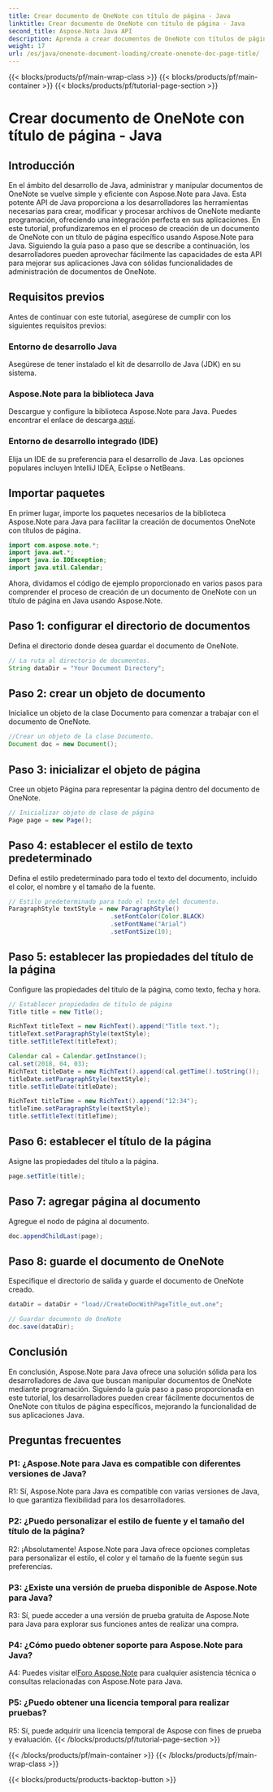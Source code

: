 ```yaml
---
title: Crear documento de OneNote con título de página - Java
linktitle: Crear documento de OneNote con título de página - Java
second_title: Aspose.Nota Java API
description: Aprenda a crear documentos de OneNote con títulos de página en Java usando Aspose.Note para Java. Tutorial completo con ejemplos de código.
weight: 17
url: /es/java/onenote-document-loading/create-onenote-doc-page-title/
---
```


{{< blocks/products/pf/main-wrap-class >}}
{{< blocks/products/pf/main-container >}}
{{< blocks/products/pf/tutorial-page-section >}}

# Crear documento de OneNote con título de página - Java

## Introducción

En el ámbito del desarrollo de Java, administrar y manipular documentos de OneNote se vuelve simple y eficiente con Aspose.Note para Java. Esta potente API de Java proporciona a los desarrolladores las herramientas necesarias para crear, modificar y procesar archivos de OneNote mediante programación, ofreciendo una integración perfecta en sus aplicaciones. En este tutorial, profundizaremos en el proceso de creación de un documento de OneNote con un título de página específico usando Aspose.Note para Java. Siguiendo la guía paso a paso que se describe a continuación, los desarrolladores pueden aprovechar fácilmente las capacidades de esta API para mejorar sus aplicaciones Java con sólidas funcionalidades de administración de documentos de OneNote.

## Requisitos previos

Antes de continuar con este tutorial, asegúrese de cumplir con los siguientes requisitos previos:

### Entorno de desarrollo Java

Asegúrese de tener instalado el kit de desarrollo de Java (JDK) en su sistema.

### Aspose.Note para la biblioteca Java

 Descargue y configure la biblioteca Aspose.Note para Java. Puedes encontrar el enlace de descarga.[aquí](https://releases.aspose.com/note/java/).

### Entorno de desarrollo integrado (IDE)

Elija un IDE de su preferencia para el desarrollo de Java. Las opciones populares incluyen IntelliJ IDEA, Eclipse o NetBeans.

## Importar paquetes

En primer lugar, importe los paquetes necesarios de la biblioteca Aspose.Note para Java para facilitar la creación de documentos OneNote con títulos de página.

```java
import com.aspose.note.*;
import java.awt.*;
import java.io.IOException;
import java.util.Calendar;
```

Ahora, dividamos el código de ejemplo proporcionado en varios pasos para comprender el proceso de creación de un documento de OneNote con un título de página en Java usando Aspose.Note.

## Paso 1: configurar el directorio de documentos

Defina el directorio donde desea guardar el documento de OneNote.

```java
// La ruta al directorio de documentos.
String dataDir = "Your Document Directory";
```

## Paso 2: crear un objeto de documento

Inicialice un objeto de la clase Documento para comenzar a trabajar con el documento de OneNote.

```java
//Crear un objeto de la clase Documento.
Document doc = new Document();
```

## Paso 3: inicializar el objeto de página

Cree un objeto Página para representar la página dentro del documento de OneNote.

```java
// Inicializar objeto de clase de página
Page page = new Page();
```

## Paso 4: establecer el estilo de texto predeterminado

Defina el estilo predeterminado para todo el texto del documento, incluido el color, el nombre y el tamaño de la fuente.

```java
// Estilo predeterminado para todo el texto del documento.
ParagraphStyle textStyle = new ParagraphStyle()
                            .setFontColor(Color.BLACK)
                            .setFontName("Arial")
                            .setFontSize(10);
```

## Paso 5: establecer las propiedades del título de la página

Configure las propiedades del título de la página, como texto, fecha y hora.

```java
// Establecer propiedades de título de página
Title title = new Title();

RichText titleText = new RichText().append("Title text.");
titleText.setParagraphStyle(textStyle);
title.setTitleText(titleText);

Calendar cal = Calendar.getInstance();
cal.set(2018, 04, 03);
RichText titleDate = new RichText().append(cal.getTime().toString());
titleDate.setParagraphStyle(textStyle);
title.setTitleDate(titleDate);

RichText titleTime = new RichText().append("12:34");
titleTime.setParagraphStyle(textStyle);
title.setTitleText(titleTime);
```

## Paso 6: establecer el título de la página

Asigne las propiedades del título a la página.

```java
page.setTitle(title);
```

## Paso 7: agregar página al documento

Agregue el nodo de página al documento.

```java
doc.appendChildLast(page);
```

## Paso 8: guarde el documento de OneNote

Especifique el directorio de salida y guarde el documento de OneNote creado.

```java
dataDir = dataDir + "load//CreateDocWithPageTitle_out.one";

// Guardar documento de OneNote
doc.save(dataDir);
```

## Conclusión

En conclusión, Aspose.Note para Java ofrece una solución sólida para los desarrolladores de Java que buscan manipular documentos de OneNote mediante programación. Siguiendo la guía paso a paso proporcionada en este tutorial, los desarrolladores pueden crear fácilmente documentos de OneNote con títulos de página específicos, mejorando la funcionalidad de sus aplicaciones Java.

## Preguntas frecuentes

### P1: ¿Aspose.Note para Java es compatible con diferentes versiones de Java?

R1: Sí, Aspose.Note para Java es compatible con varias versiones de Java, lo que garantiza flexibilidad para los desarrolladores.

### P2: ¿Puedo personalizar el estilo de fuente y el tamaño del título de la página?

R2: ¡Absolutamente! Aspose.Note para Java ofrece opciones completas para personalizar el estilo, el color y el tamaño de la fuente según sus preferencias.

### P3: ¿Existe una versión de prueba disponible de Aspose.Note para Java?

R3: Sí, puede acceder a una versión de prueba gratuita de Aspose.Note para Java para explorar sus funciones antes de realizar una compra.

### P4: ¿Cómo puedo obtener soporte para Aspose.Note para Java?

A4: Puedes visitar el[Foro Aspose.Note](https://forum.aspose.com/c/note/28) para cualquier asistencia técnica o consultas relacionadas con Aspose.Note para Java.

### P5: ¿Puedo obtener una licencia temporal para realizar pruebas?

R5: Sí, puede adquirir una licencia temporal de Aspose con fines de prueba y evaluación.
{{< /blocks/products/pf/tutorial-page-section >}}

{{< /blocks/products/pf/main-container >}}
{{< /blocks/products/pf/main-wrap-class >}}

{{< blocks/products/products-backtop-button >}}

